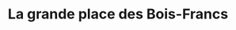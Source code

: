 ---
title: "La grande place des Bois-Francs"
url: /victoriaville/la-grande-place-des-bois-francs/
shop: mall
---